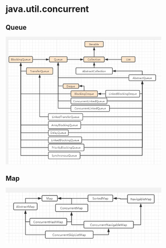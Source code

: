# java.util.concurrent
## Queue
![uml](https://github.com/mzxl1987/JavaPlatform-StandardEdition-8/blob/master/images/Queue.png)
## Map
![](https://github.com/mzxl1987/JavaPlatform-StandardEdition-8/blob/master/images/java.util.concurrent.map.png)

